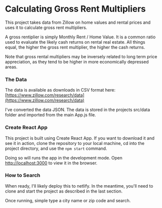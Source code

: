 # Calculating Gross Rent Multipliers

This project takes data from Zillow on home values and rental prices and uses it to calculate gross rent multipliers. 

A gross rentiplier is simply Monthly Rent / Home Value. It is a common ratio used to evaluate the likely cash returns on rental real estate. All things equal, the higher the gross rent multiplier, the higher the cash returns. 

Note that gross rental multipliers may be inversely related to long term price appreciation, as they tend to be higher in more economically depressed areas. 

### The Data

The data is available as downloads in CSV format here: 
[https://www.zillow.com/research/data](https://www.zillow.com/research/data) 

I've converted the data JSON. The data is stored in the projects src/data folder and imported from the main App.js file. 

### Create React App

This project is built using Create React App. If you want to download it and see it in action, clone the repository to your local machine, cd into the project directory, and use the `npm start` command. 

Doing so will runs the app in the development mode. Open [http://localhost:3000](http://localhost:3000) to view it in the browser. 

### How to Search

When ready, I'll likely deploy this to netlify. In the meantime, you'll need to clone and start the project as described in the last section. 

Once running, simple type a city name or zip code and search.

